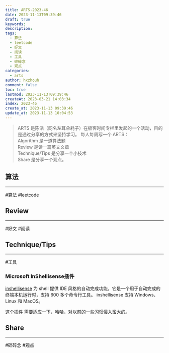 ```yaml
---
title: ARTS-2023-46
date: 2023-11-13T09:39:46
draft: true
keywords: 
description: 
tags:
  - 算法
  - leetcode
  - 好文
  - 阅读
  - 工具
  - 碎碎念
  - 观点
categories:
  - arts
author: hxzhouh
comment: false
toc: true
lastmod: 2023-11-13T09:39:46
createAt: 2023-03-21 14:03:34
index: 2023-46
create_at: 2023-11-13 09:39:46
update_at: 2023-11-13 10:04:53
---
```


>ARTS 是陈浩（网名左耳朵耗子）在极客时间专栏里发起的一个活动，目的是通过分享的方式来坚持学习。 每人每周写一个 ARTS：  
>	Algorithm 是一道算法题  
>	Review 是读一篇英文文章  
>	Technique/Tips 是分享一个小技术  
>	Share 是分享一个观点。

<!-- more -->

## 算法
---
#算法 #leetcode


## Review
---
#好文 #阅读

## Technique/Tips
---
#工具  
###  Microsoft InShellisense插件
[inshellisense](https://github.com/microsoft/inshellisense) 为 shell 提供 IDE 风格的自动完成功能。它是一个用于自动完成的终端本机运行时，支持 600 多个命令行工具。 inshellisense 支持 Windows、Linux 和 MacOS。

这个插件 需要适应一下，哈哈，对以前的一些习惯侵入蛮大的。

## Share
---
#碎碎念 #观点

